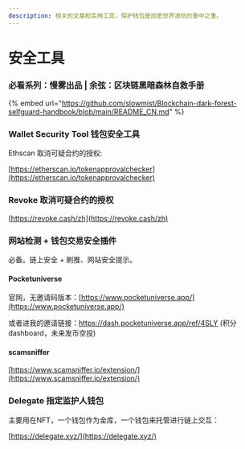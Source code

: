 ```yaml
---
description: 相关的文章和实用工具，保护钱包是加密世界游玩的重中之重。
---
```


# 安全工具

### 必看系列：慢雾出品 | 余弦：区块链黑暗森林自救手册

{% embed url="https://github.com/slowmist/Blockchain-dark-forest-selfguard-handbook/blob/main/README_CN.md" %}

### Wallet Security Tool 钱包安全工具

Ethscan 取消可疑合约的授权:

[https://etherscan.io/tokenapprovalchecker](https://etherscan.io/tokenapprovalchecker)

###

### Revoke 取消可疑合约的授权

[https://revoke.cash/zh](https://revoke.cash/zh)



### 网站检测 + 钱包交易安全插件

必备。链上安全 + 刷推、网站安全提示。

#### Pocketuniverse

官网，无邀请码版本：[https://www.pocketuniverse.app/](https://www.pocketuniverse.app/)

或者进我的邀请链接：[https://](https://www.pocketuniverse.app/)[dash.pocketuniverse.app/ref/4SLY](https://dash.pocketuniverse.app/ref/4SLY)  (积分dashboard，未来发币空投)

#### scamsniffer

[https://www.scamsniffer.io/extension/](https://www.scamsniffer.io/extension/)



### Delegate 指定监护人钱包

主要用在NFT，一个钱包作为金库，一个钱包来托管进行链上交互：

[https://delegate.xyz/](https://delegate.xyz/)



####
